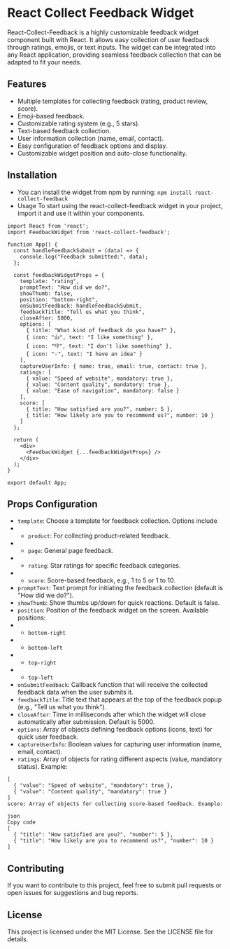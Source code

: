 # React Collect Feedback Widget
React-Collect-Feedback is a highly customizable feedback widget component built with React. It allows easy collection of user feedback through ratings, emojis, or text inputs. The widget can be integrated into any React application, providing seamless feedback collection that can be adapted to fit your needs.

## Features
- Multiple templates for collecting feedback (rating, product review, score).
- Emoji-based feedback.
- Customizable rating system (e.g., 5 stars).
- Text-based feedback collection.
- User information collection (name, email, contact).
- Easy configuration of feedback options and display.
- Customizable widget position and auto-close functionality.

## Installation
- You can install the widget from npm by running:
```npm install react-collect-feedback```
- Usage
To start using the react-collect-feedback widget in your project, import it and use it within your components.

```
import React from 'react';
import FeedbackWidget from 'react-collect-feedback';

function App() {
  const handleFeedbackSubmit = (data) => {
    console.log("Feedback submitted:", data);
  };

  const feedbackWidgetProps = {
    template: "rating",
    promptText: "How did we do?",
    showThumb: false,
    position: "bottom-right",
    onSubmitFeedback: handleFeedbackSubmit,
    feedbackTitle: "Tell us what you think",
    closeAfter: 5000,
    options: [
      { title: "What kind of feedback do you have?" },
      { icon: "👍", text: "I like something" },
      { icon: "👎", text: "I don't like something" },
      { icon: "💡", text: "I have an idea" }
    ],
    captureUserInfo: { name: true, email: true, contact: true },
    ratings: [
      { value: "Speed of website", mandatory: true },
      { value: "Content quality", mandatory: true },
      { value: "Ease of navigation", mandatory: false }
    ],
    score: [
      { title: "How satisfied are you?", number: 5 },
      { title: "How likely are you to recommend us?", number: 10 }
    ]
  };

  return (
    <div>
      <FeedbackWidget {...feedbackWidgetProps} />
    </div>
  );
}

export default App;
```

## Props Configuration
- ```template```: Choose a template for feedback collection. Options include
- - ```product```: For collecting product-related feedback.
- - ```page```: General page feedback.
- - ```rating```: Star ratings for specific feedback categories.
- - ```score```: Score-based feedback, e.g., 1 to 5 or 1 to 10.
- ```promptText```: Text prompt for initiating the feedback collection (default is "How did we do?").
- ```showThumb```: Show thumbs up/down for quick reactions. Default is false.
- ```position```: Position of the feedback widget on the screen. Available positions:
- - ```bottom-right```
- - ```bottom-left```
- - ```top-right```
- - ```top-left```
- ```onSubmitFeedback```: Callback function that will receive the collected feedback data when the user submits it.
- ```feedbackTitle```: Title text that appears at the top of the feedback popup (e.g., "Tell us what you think").
- ```closeAfter```: Time in milliseconds after which the widget will close automatically after submission. Default is 5000.
- ```options```: Array of objects defining feedback options (icons, text) for quick user feedback.
- ```captureUserInfo```: Boolean values for capturing user information (name, email, contact).
- ```ratings```: Array of objects for rating different aspects (value, mandatory status). Example:

```
[
  { "value": "Speed of website", "mandatory": true },
  { "value": "Content quality", "mandatory": true }
]
score: Array of objects for collecting score-based feedback. Example:

json
Copy code
[
  { "title": "How satisfied are you?", "number": 5 },
  { "title": "How likely are you to recommend us?", "number": 10 }
]
```

## Contributing
If you want to contribute to this project, feel free to submit pull requests or open issues for suggestions and bug reports.

## License
This project is licensed under the MIT License. See the LICENSE file for details.
